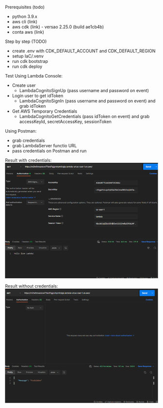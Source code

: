 


Prerequisites (todo)
- python 3.9.x
- aws cli (link)
- aws cdk (link) - versao 2.25.0 (build ae1cb4b)
- conta aws (link)



Step by step (TODO)

- create .env with CDK_DEFAULT_ACCOUNT and CDK_DEFAULT_REGION
- setup IaC/.venv
- run cdk bootstrap
- run cdk deploy


Test
Using Lambda Console:
- Create user 
  - LambdaCognitoSignUp (pass username and password on event)
- Login user to get idToken
  - LambdaCognitoSignIn (pass username and password on event) and grab idToken
- Get AWS Temporary Credentials
  - LambdaCognitoGetCredentials (pass idToken on event) and grab accessKeyId, secretAccessKey, sessionToken

Using Postman:
- grab credentials
- grab LambdaServer functio URL
- pass credentials on Postman and run

Result with credentials:
![img.png](docs_assets/postman_success.png)

Result without credentials:
![img_1.png](docs_assets/postman_fail.png)